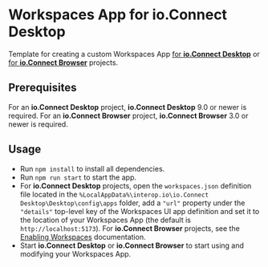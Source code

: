 # Workspaces App for io.Connect Desktop

Template for creating a custom Workspaces App [for **io.Connect Desktop**](https://docs.interop.io/desktop/capabilities/windows/workspaces/overview/index.html#extending_workspaces) or [for **io.Connect Browser**](https://docs.interop.io/browser/capabilities/windows/workspaces/workspaces-app/index.html) projects.

## Prerequisites

For an **io.Connect Desktop** project, **io.Connect Desktop** 9.0 or newer is required. For an **io.Connect Browser**
project, **io.Connect Browser** 3.0 or newer is required.

## Usage

- Run `npm install` to install all dependencies.
- Run `npm run start` to start the app.
- For **io.Connect Desktop** projects, open the `workspaces.json` definition file located in the `%LocalAppData%\interop.io\io.Connect Desktop\Desktop\config\apps` folder, add a `"url"` property under the `"details"` top-level key of the Workspaces UI app definition and set it to the location of your Workspaces App (the default is `http://localhost:5173`). For **io.Connect Browser** projects, see the [Enabling Workspaces](https://docs.interop.io/browser/capabilities/windows/workspaces/enabling-workspaces/index.html) documentation.
- Start **io.Connect Desktop** or **io.Connect Browser** to start using and modifying your Workspaces App.
